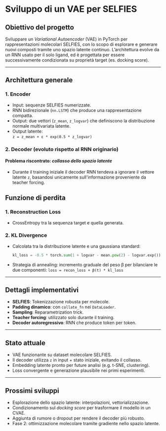 # Sviluppo di un VAE per SELFIES

## Obiettivo del progetto
Sviluppare un *Variational Autoencoder* (VAE) in PyTorch per rappresentazioni molecolari SELFIES, con lo scopo di esplorare e generare nuovi composti tramite uno spazio latente continuo. L’architettura evolve da un RNN usato per il solo ligand, ed è progettata per essere successivamente condizionata su proprietà target (es. docking score).

---

## Architettura generale

### 1. **Encoder**
- Input: sequenze SELFIES numerizzate.
- RNN bidirezionale (`nn.LSTM`) che produce una rappresentazione compatta.
- Output: due vettori (`z_mean`, `z_logvar`) che definiscono la distribuzione normale multivariata latente.
- Output latente:  
  `z = z_mean + ε * exp(0.5 * z_logvar)`

### 2. **Decoder (evoluto rispetto al RNN originario)**
#### Problema riscontrato: *collasso dello spazio latente*
- Durante il training iniziale il decoder RNN tendeva a ignorare il vettore latente `z`, basandosi unicamente sull'informazione proveniente da teacher forcing.


## Funzione di perdita

### 1. **Reconstruction Loss**
- CrossEntropy tra la sequenza target e quella generata.

### 2. **KL Divergence**
- Calcolata tra la distribuzione latente e una gaussiana standard:
  ```python
  kl_loss = -0.5 * torch.sum(1 + logvar - mean.pow(2) - logvar.exp())
  ```
- Strategia di annealing: incremento graduale del peso β per bilanciare le due componenti:
  `loss = recon_loss + β(t) * kl_loss`

---

## Dettagli implementativi

- **SELFIES**: Tokenizzazione robusta per molecole.
- **Padding dinamico**: con `collate_fn` nei `DataLoader`.
- **Sampling**: Reparametrization trick.
- **Teacher forcing**: utilizzato solo durante il training.
- **Decoder autoregressivo**: RNN che produce token per token.

---

## Stato attuale

- VAE funzionante su dataset molecolare SELFIES.
- Il decoder utilizza `z` in input + stato iniziale, evitando il collasso.
- Embedding latente pronto per future analisi (e.g. t-SNE, clustering).
- Loss convergente e generazione plausibile nei primi esperimenti.

---

## Prossimi sviluppi

- Esplorazione dello spazio latente: interpolazioni, vettorializzazione.
- Condizionamento sul *docking score* per trasformare il modello in un CVAE.
- Aggiunta di rumore o dropout per rendere il decoder più robusto.
- Fase 2: ottimizzazione molecolare tramite gradiente nello spazio latente.
